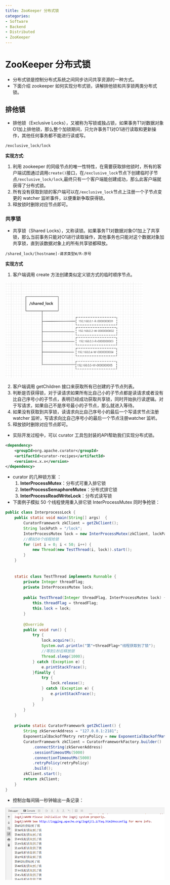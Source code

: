 ```yaml
---
title: ZooKeeper 分布式锁
categories:
- Software
- Backend
- Distributed
- ZooKeeper
---
```

# ZooKeeper 分布式锁

- 分布式锁是控制分布式系统之间同步访问共享资源的一种方式。
- 下面介绍 zookeeper 如何实现分布式锁，讲解排他锁和共享锁两类分布式锁。

## 排他锁

- 排他锁（Exclusive Locks），又被称为写锁或独占锁，如果事务T1对数据对象O1加上排他锁，那么整个加锁期间，只允许事务T1对O1进行读取和更新操作，其他任何事务都不能进行读或写。

```
/exclusive_lock/lock
```

**实现方式**:

1. 利用 zookeeper 的同级节点的唯一性特性，在需要获取排他锁时，所有的客户端试图通过调用`create()`接口，在`/exclusive_lock`节点下创建临时子节点`/exclusive_lock/lock`,最终只有一个客户端能创建成功，那么此客户端就获得了分布式锁。
2. 所有没有获取到锁的客户端可以在`/exclusive_lock`节点上注册一个子节点变更的 watcher 监听事件，以便重新争取获得锁。
3. 释放锁时删除对应节点即可。

### 共享锁

- 共享锁（Shared Locks），又称读锁。如果事务T1对数据对象O1加上了共享锁，那么当前事务只能对O1进行读取操作，其他事务也只能对这个数据对象加共享锁，直到该数据对象上的所有共享锁都释放。

```
/shared_lock/[hostname]-请求类型W/R-序号
```

**实现方式**

1. 客户端调用 create 方法创建类似定义锁方式的临时顺序节点。

<img src="https://raw.githubusercontent.com/LuShan123888/Files/main/Pictures/20210615112709.png" alt="img" style="zoom:67%;" />

2. 客户端调用 getChildren 接口来获取所有已创建的子节点列表。
3. 判断是否获得锁，对于读请求如果所有比自己小的子节点都是读请求或者没有比自己序号小的子节点，表明已经成功获取共享锁，同时开始执行读逻辑。对于写请求，如果自己不是序号最小的子节点，那么就进入等待。
4. 如果没有获取到共享锁，读请求向比自己序号小的最后一个写请求节点注册 watcher 监听，写请求向比自己序号小的最后一个节点注册watcher 监听。
5. 释放锁时删除对应节点即可。

- 实际开发过程中，可以 curator 工具包封装的API帮助我们实现分布式锁。

```xml
<dependency>
    <groupId>org.apache.curator</groupId>
    <artifactId>curator-recipes</artifactId>
    <version>x.x.x</version>
</dependency>
```

- curator 的几种锁方案 ：
    1. **InterProcessMutex**：分布式可重入排它锁
    2. **InterProcessSemaphoreMutex**：分布式排它锁
    3. **InterProcessReadWriteLock**：分布式读写锁
- 下面例子模拟 50 个线程使用重入排它锁 InterProcessMutex 同时争抢锁：

```java
public class InterprocessLock {
    public static void main(String[] args)  {
        CuratorFramework zkClient = getZkClient();
        String lockPath = "/lock";
        InterProcessMutex lock = new InterProcessMutex(zkClient, lockPath);
        //模拟50个线程抢锁
        for (int i = 0; i < 50; i++) {
            new Thread(new TestThread(i, lock)).start();
        }
    }


    static class TestThread implements Runnable {
        private Integer threadFlag;
        private InterProcessMutex lock;

        public TestThread(Integer threadFlag, InterProcessMutex lock) {
            this.threadFlag = threadFlag;
            this.lock = lock;
        }

        @Override
        public void run() {
            try {
                lock.acquire();
                System.out.println("第"+threadFlag+"线程获取到了锁");
                //等到1秒后释放锁
                Thread.sleep(1000);
            } catch (Exception e) {
                e.printStackTrace();
            }finally {
                try {
                    lock.release();
                } catch (Exception e) {
                    e.printStackTrace();
                }
            }
        }
    }

    private static CuratorFramework getZkClient() {
        String zkServerAddress = "127.0.0.1:2181";
        ExponentialBackoffRetry retryPolicy = new ExponentialBackoffRetry(1000, 3, 5000);
        CuratorFramework zkClient = CuratorFrameworkFactory.builder()
            .connectString(zkServerAddress)
            .sessionTimeoutMs(5000)
            .connectionTimeoutMs(5000)
            .retryPolicy(retryPolicy)
            .build();
        zkClient.start();
        return zkClient;
    }
}
```

- 控制台每间隔一秒钟输出一条记录：

<img src="https://raw.githubusercontent.com/LuShan123888/Files/main/Pictures/20210615112942.png" alt="img" style="zoom: 67%;" />